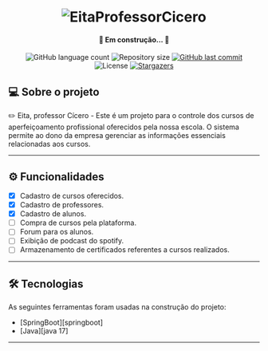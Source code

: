 
<h1 align="center">
    <img alt="EitaProfessorCicero" title="#EitaProfessorCicero" src="https://lh3.googleusercontent.com/pw/ADCreHe0-t-_3_rlTss4afHmxsGXCm-BsBF6Qu8YL8n4Qxf64n0YgbK26qyQL6OnmH27oMl5Ody7rqpbAyj8AFfJmsd8whQqCrsJPAvDCzV3iwhM9k8f2gq3VxLv1KDtjcTFSCftEirt-CEixQs7bpJOH1v9gnoiFyCFwv8rSDnyyM4sp3xfVn80FojSk-EkP7oI--K1PQabyu87znjeryXXD2v65PoOwrh43wNOuGv-sY6_Lii2gr3QMLaU_3w9iOpvqZ3mA7-yPtDZ3YQRomBQJiNoB6KqkHiNOrfkrxkb_X8mMIGidE0TW88mPIhUZeUYzghzvSFWZxSNnos9a9NvW2jhBdyYox9ckBi0G1Ij8AcVMpDSQyeNHDC1w9CiEh59KRl6aa9FnhAuCNRzF5F8kRv95jnwTvyPDmvXx6Ntj-s6DDPV8zZUUZaSG3HJbpd6wVWIfAViVCpN02SazP1empDSTbrtCRtxwnlTuuVk51cqoy45ih3OhzUEGQD_N_HJ7B_YickyV9DcrdfSE_k5RrW--94h67kR0HMP4IVmQkuHBGdWO-ye3Oru2wZY20FXWtogS95zT8ZDp4qSOpUb2IQ4S9S9YBtwO58wvKVhihMFQA450S4aWPLZ-QpzbyEm2DGHUWNYTbuc_WUx7QDBTg8RoN6A0IsZGWLfcT1AJUGsGZ3Ez9_UGdHLZpFGUv10xCpsvoUic6H-F9JwYinZ_b4IwzRI7ZGwqAbtzK77k7KLmYHYT_cuHv-EmqSl5fxCJwlFI6qzSNngR6f1jThCwy7xGgrL4VtANmqVuDq2vDCIr5wpne-p-lSOGYOZRLX2Gq3yxjrCKVlmOA2tRPg2oC02IH2mQukKs18gtkhQ_QlQyTIyToaTQak1XqT73HnMVU-ZGy6CZNDPtmlVN0ISpsPlcWiW66dsFJDXepIXD542da3GH3LMU6bAK_lptU6Tr4jYPjQBEVjCY84SHGJ9UCyd=w1846-h923-s-no-gm?authuser=0" />
</h1>
<h4 align="center"> 
	🚧 Em construção... 🚧
</h4>
<p align="center">
  <img alt="GitHub language count" src="https://img.shields.io/github/languages/count/Guilherme-4ugusto/eita_professor_cicero?color=%2304D361">

  <img alt="Repository size" src="https://img.shields.io/github/repo-size/Guilherme-4ugusto/eita_professor_cicero">
  
  <a href="https://github.com/tgmarinho/nlw1/commits/master">
    <img alt="GitHub last commit" src="https://img.shields.io/github/last-commit/Guilherme-4ugusto/eita_professor_cicero">
  </a>

  <img alt="License" src="https://img.shields.io/badge/license-MIT-brightgreen">
   <a href="https://github.com/Guilherme-4ugusto/eita_professor_cicero/stargazers">
    <img alt="Stargazers" src="https://img.shields.io/github/stars/Guilherme-4ugusto/eita_professor_cicero?style=social">
  </a>
</p>

## 💻 Sobre o projeto

✏️ Eita, professor Cícero - Este é um projeto para o controle dos cursos de aperfeiçoamento profissional oferecidos pela nossa escola. O sistema permite ao dono da empresa gerenciar as informações essenciais relacionadas aos cursos.

---

## ⚙️ Funcionalidades

- [x] Cadastro de cursos oferecidos.
- [x] Cadastro de professores.
- [x] Cadastro de alunos.
- [ ] Compra de cursos pela plataforma.
- [ ] Forum para os alunos.
- [ ] Exibição de podcast do spotify.
- [ ] Armazenamento de certificados referentes a cursos realizados.

---

## 🛠 Tecnologias

As seguintes ferramentas foram usadas na construção do projeto:

- [SpringBoot][springboot]
- [Java][java 17]

---




